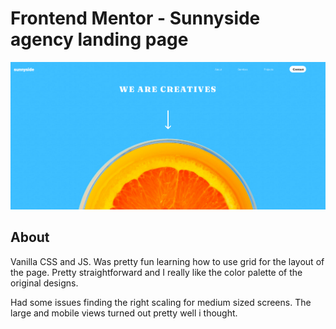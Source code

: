 # Frontend Mentor - Sunnyside agency landing page

![Design preview for the Sunnyside agency landing page coding challenge](./preview.png)

## About

Vanilla CSS and JS. Was pretty fun learning how to use grid for the layout of the page. Pretty straightforward and I really like the color palette of the original designs.

Had some issues finding the right scaling for medium sized screens. The large and mobile views turned out pretty well i thought.
